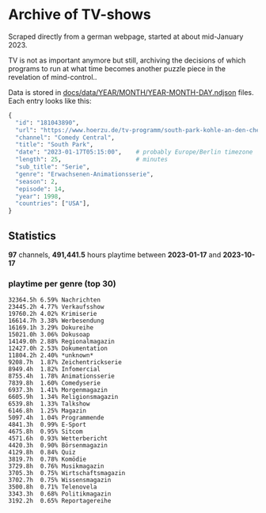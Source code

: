 # Archive of TV-shows

Scraped directly from a german webpage, started at about mid-January 2023.

TV is not as important anymore but still, archiving the decisions of which programs to run at what time
becomes another puzzle piece in the revelation of mind-control.. 

Data is stored in [docs/data/YEAR/MONTH/YEAR-MONTH-DAY.ndjson](docs/data/) files. 
Each entry looks like this:

```python
{
  "id": "181043890", 
  "url": "https://www.hoerzu.de/tv-programm/south-park-kohle-an-den-chefkoch/bid_181043890/", 
  "channel": "Comedy Central", 
  "title": "South Park", 
  "date": "2023-01-17T05:15:00",    # probably Europe/Berlin timezone 
  "length": 25,                     # minutes 
  "sub_title": "Serie", 
  "genre": "Erwachsenen-Animationsserie", 
  "season": 2, 
  "episode": 14, 
  "year": 1998, 
  "countries": ["USA"],
}
```

## Statistics

**97** channels, **491,441.5** hours playtime between **2023-01-17** and **2023-10-17**


### playtime per genre (top 30)

    32364.5h 6.59% Nachrichten
    23445.2h 4.77% Verkaufsshow
    19760.2h 4.02% Krimiserie
    16614.7h 3.38% Werbesendung
    16169.1h 3.29% Dokureihe
    15021.0h 3.06% Dokusoap
    14149.0h 2.88% Regionalmagazin
    12427.0h 2.53% Dokumentation
    11804.2h 2.40% *unknown*
    9208.7h  1.87% Zeichentrickserie
    8949.4h  1.82% Infomercial
    8755.4h  1.78% Animationsserie
    7839.8h  1.60% Comedyserie
    6937.3h  1.41% Morgenmagazin
    6605.9h  1.34% Religionsmagazin
    6539.8h  1.33% Talkshow
    6146.8h  1.25% Magazin
    5097.4h  1.04% Programmende
    4841.3h  0.99% E-Sport
    4675.8h  0.95% Sitcom
    4571.6h  0.93% Wetterbericht
    4420.3h  0.90% Börsenmagazin
    4129.8h  0.84% Quiz
    3819.7h  0.78% Komödie
    3729.8h  0.76% Musikmagazin
    3705.3h  0.75% Wirtschaftsmagazin
    3702.7h  0.75% Wissensmagazin
    3500.8h  0.71% Telenovela
    3343.3h  0.68% Politikmagazin
    3192.2h  0.65% Reportagereihe
